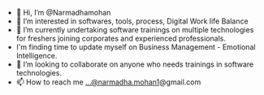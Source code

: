 - 👋 Hi, I’m @Narmadhamohan
- 👀 I’m interested in softwares, tools, process, Digital Work life Balance
- 🌱 I’m currently undertaking software trainings on multiple technologies for freshers joining corporates and experienced professionals.
- I'm finding time to update myself on Business Management -  Emotional Intelligence.
- 💞️ I’m looking to collaborate on anyone who needs trainings in software technologies.
- 📫 How to reach me ...@narmadha.mohan1@gmail.com

<!---
Narmadhamohan/Narmadhamohan is a ✨ special ✨ repository because its `README.md` (this file) appears on your GitHub profile.
You can click the Preview link to take a look at your changes.
--->

